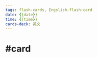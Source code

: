 ```yaml
---
tags: flash-cards, Engslish-flash-card
date: {{date}}
time: {{time}}
cards-deck: 英文
---
```


#  #card 